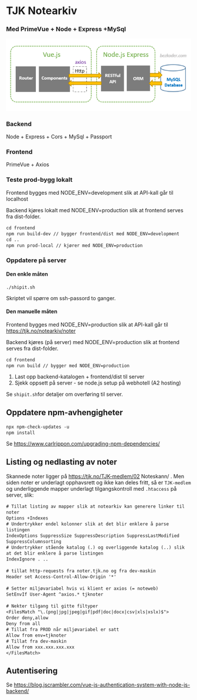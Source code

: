 # TJK Notearkiv
### Med PrimeVue + Node + Express +MySql
![alt text](vue-node-express-mysql-architecture.png "Architecture")

### Backend
Node + Express + Cors + MySql + Passport

### Frontend
PrimeVue + Axios

### Teste prod-bygg lokalt
Frontend bygges med NODE_ENV=development slik at API-kall går til localhost

Backend kjøres lokalt med NODE_ENV=production slik at frontend serves fra dist-folder.

    cd frontend
    npm run build-dev // bygger frontend/dist med NODE_ENV=development
    cd ..
    npm run prod-local // kjører med NODE_ENV=production

### Oppdatere på server

#### Den enkle måten
    ./shipit.sh
    
Skriptet vil spørre om ssh-passord to ganger.

#### Den manuelle måten

Frontend bygges med NODE_ENV=production slik at API-kall går til https://tjk.no/notearkiv/noter

Backend kjøres (på server) med NODE_ENV=production slik at frontend serves fra dist-folder.

    cd frontend
    npm run build // bygger med NODE_ENV=production

1. Last opp backend-katalogen + frontend/dist til server
1. Sjekk oppsett på server - se node.js setup på webhotell (A2 hosting)

Se `shipit.sh`for detaljer om overføring til server.

## Oppdatere npm-avhengigheter
    npx npm-check-updates -u
    npm install
    
Se https://www.carlrippon.com/upgrading-npm-dependencies/

## Listing og nedlasting av noter

Skannede noter ligger på https://tjk.no/TJK-medlem/02 Noteskann/ .
Men siden noter er underlagt opphavsrett og ikke kan deles fritt, så er `TJK-medlem`
og underliggende mapper underlagt tilgangskontroll med `.htaccess` på server, slik:

    # Tillat listing av mapper slik at notearkiv kan generere linker til noter
    Options +Indexes
    # Undertrykker endel kolonner slik at det blir enklere å parse listingen
    IndexOptions SuppressSize SuppressDescription SuppressLastModified SuppressColumnsorting
    # Undertrykker stående katalog (.) og overliggende katalog (..) slik at det blir enklere å parse listingen
    IndexIgnore . ..

    # tillat http-requests fra noter.tjk.no og fra dev-maskin
    Header set Access-Control-Allow-Origin '*'

    # Setter miljøvariabel hvis vi klient er axios (= noteweb)
    SetEnvIf User-Agent ^axios.* tjknoter

    # Nekter tilgang til gitte filtyper
    <FilesMatch "\.(png|jpg|jpeg|gif|pdf|doc|docx|csv|xls|xslx)$">
    Order deny,allow
    Deny from all
    # Tillat fra PROD når miljøvariabel er satt
    Allow from env=tjknoter
    # Tillat fra dev-maskin
    Allow from xxx.xxx.xxx.xxx
    </FilesMatch>

## Autentisering
Se https://blog.jscrambler.com/vue-js-authentication-system-with-node-js-backend/